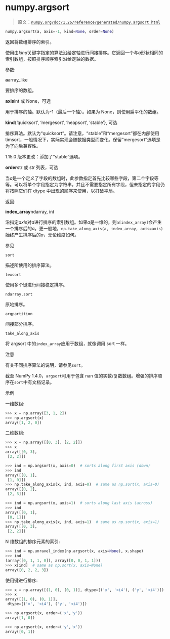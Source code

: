 # numpy.argsort

> 原文：[`numpy.org/doc/1.26/reference/generated/numpy.argsort.html`](https://numpy.org/doc/1.26/reference/generated/numpy.argsort.html)

```py
numpy.argsort(a, axis=-1, kind=None, order=None)
```

返回将数组排序的索引。

使用由*kind*关键字指定的算法沿给定轴进行间接排序。它返回一个与*a*形状相同的索引数组，按照排序顺序索引沿给定轴的数据。

参数:

**a**array_like

要排序的数组。

**axis**int 或 None，可选

用于排序的轴。默认为-1（最后一个轴）。如果为 None，则使用扁平化的数组。

**kind**{‘quicksort’, ‘mergesort’, ‘heapsort’, ‘stable’}, 可选

排序算法。默认为“quicksort”。请注意，“stable”和“mergesort”都在内部使用 timsort，一般情况下，实际实现会随数据类型而变化。保留“mergesort”选项是为了向后兼容性。

1.15.0 版本更改：添加了“stable”选项。

**order**str 或 str 列表，可选

当*a*是一个定义了字段的数组时，此参数指定首先比较哪些字段，第二个字段等等。可以将单个字段指定为字符串，并且不需要指定所有字段，但未指定的字段仍将按照它们在 dtype 中出现的顺序来使用，以打破平局。

返回:

**index_array**ndarray, int

沿指定*axis*对*a*进行排序的索引数组。如果*a*是一维的，则`a[index_array]`会产生一个排序后的*a*。更一般地，`np.take_along_axis(a, index_array, axis=axis)`始终产生排序后的*a*，无论维度如何。

参见

`sort`

描述所使用的排序算法。

`lexsort`

使用多个键进行间接稳定排序。

`ndarray.sort`

原地排序。

`argpartition`

间接部分排序。

`take_along_axis`

将 argsort 中的`index_array`应用于数组，就像调用 sort 一样。

注意

有关不同排序算法的说明，请参见`sort`。

截至 NumPy 1.4.0，`argsort`可用于包含 nan 值的实数/复数数组。增强的排序顺序在`sort`中有文档记录。

示例

一维数组:

```py
>>> x = np.array([3, 1, 2])
>>> np.argsort(x)
array([1, 2, 0]) 
```

二维数组:

```py
>>> x = np.array([[0, 3], [2, 2]])
>>> x
array([[0, 3],
 [2, 2]]) 
```

```py
>>> ind = np.argsort(x, axis=0)  # sorts along first axis (down)
>>> ind
array([[0, 1],
 [1, 0]])
>>> np.take_along_axis(x, ind, axis=0)  # same as np.sort(x, axis=0)
array([[0, 2],
 [2, 3]]) 
```

```py
>>> ind = np.argsort(x, axis=1)  # sorts along last axis (across)
>>> ind
array([[0, 1],
 [0, 1]])
>>> np.take_along_axis(x, ind, axis=1)  # same as np.sort(x, axis=1)
array([[0, 3],
 [2, 2]]) 
```

N 维数组的排序元素的索引:

```py
>>> ind = np.unravel_index(np.argsort(x, axis=None), x.shape)
>>> ind
(array([0, 1, 1, 0]), array([0, 0, 1, 1]))
>>> x[ind]  # same as np.sort(x, axis=None)
array([0, 2, 2, 3]) 
```

使用键进行排序:

```py
>>> x = np.array([(1, 0), (0, 1)], dtype=[('x', '<i4'), ('y', '<i4')])
>>> x
array([(1, 0), (0, 1)],
 dtype=[('x', '<i4'), ('y', '<i4')]) 
```

```py
>>> np.argsort(x, order=('x','y'))
array([1, 0]) 
```

```py
>>> np.argsort(x, order=('y','x'))
array([0, 1]) 
```
